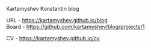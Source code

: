 Kartamyshev Konstantin blog

URL - https://kartamyshev.github.io/blog  
Board - https://github.com/kartamyshev/blog/projects/1  

CV - https://kartamyshev.github.io/cv  
